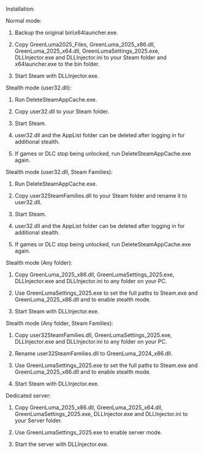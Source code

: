 Installation:

Normal mode:
1. Backup the original bin\x64launcher.exe.

2. Copy GreenLuma2025_Files, GreenLuma_2025_x86.dll, GreenLuma_2025_x64.dll, GreenLumaSettings_2025.exe, DLLInjector.exe and DLLInjector.ini to your Steam folder and x64launcher.exe to the bin folder.

3. Start Steam with DLLInjector.exe.

Stealth mode (user32.dll):
1. Run DeleteSteamAppCache.exe.

2. Copy user32.dll to your Steam folder.

3. Start Steam.

4. user32.dll and the AppList folder can be deleted after logging in for additional stealth.

5. If games or DLC stop being unlocked, run DeleteSteamAppCache.exe again.

Stealth mode (user32.dll, Steam Families):
1. Run DeleteSteamAppCache.exe.

2. Copy user32SteamFamilies.dll to your Steam folder and rename it to user32.dll.

3. Start Steam.

4. user32.dll and the AppList folder can be deleted after logging in for additional stealth.

5. If games or DLC stop being unlocked, run DeleteSteamAppCache.exe again.

Stealth mode (Any folder):
1. Copy GreenLuma_2025_x86.dll, GreenLumaSettings_2025.exe, DLLInjector.exe and DLLInjector.ini to any folder on your PC.

2. Use GreenLumaSettings_2025.exe to set the full paths to Steam.exe and GreenLuma_2025_x86.dll and to enable stealth mode.

3. Start Steam with DLLInjector.exe.

Stealth mode (Any folder, Steam Families):
1. Copy user32SteamFamilies.dll, GreenLumaSettings_2025.exe, DLLInjector.exe and DLLInjector.ini to any folder on your PC.

2. Rename user32SteamFamilies.dll to GreenLuma_2024_x86.dll.

2. Use GreenLumaSettings_2025.exe to set the full paths to Steam.exe and GreenLuma_2025_x86.dll and to enable stealth mode.

3. Start Steam with DLLInjector.exe.

Dedicated server:
1. Copy GreenLuma_2025_x86.dll, GreenLuma_2025_x64.dll, GreenLumaSettings_2025.exe, DLLInjector.exe and DLLInjector.ini to your Server folder.

2. Use GreenLumaSettings_2025.exe to enable server mode.

3. Start the server with DLLInjector.exe.